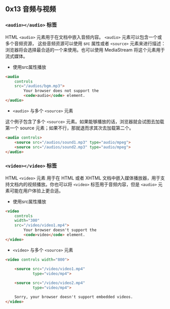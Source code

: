 ## 0x13 音频与视频

### `<audio></audio>` 标签

HTML `<audio>` 元素用于在文档中嵌入音频内容。 `<audio>` 元素可以包含一个或多个音频资源， 这些音频资源可以使用 src 属性或者 `<source>` 元素来进行描述：浏览器将会选择最合适的一个来使用。也可以使用 MediaStream 将这个元素用于流式媒体。

- 使用src属性播放

```html
<audio
    controls
    src="/audios/bgm.mp3">
        Your browser does not support the
        <code>audio</code> element.
</audio>
```

- `<audio>` 与多个 `<source>` 元素

这个例子包含了多个 `<source>` 元素。如果能够播放的话，浏览器就会试图去加载第一个 source 元素；如果不行，那就退而求其次去加载第二个。

```html
<audio controls>
    <source src="/audios/sound1.mp3" type="audio/mpeg">
    <source src="/audios/sound2.mp3" type="audio/mpeg">
</audio>
```

### `<video></video>` 标签

HTML `<video>` 元素 用于在 HTML 或者 XHTML 文档中嵌入媒体播放器，用于支持文档内的视频播放。你也可以将 `<video>` 标签用于音频内容，但是 `<audio>` 元素可能在用户体验上更合适。

- 使用src属性播放

```html
<video
    controls
    width="300"
    src="/video/video1.mp4">
        Your browser doesn't support the
        <code>video</code> element.
</video>
```

- `<video>` 与多个 `<source>` 元素

```html
<video controls width="800">

    <source src="/video/video1.mp4"
            type="video/mp4">
    
    <source src="/video/video2.mp4"
            type="video/mp4">

    Sorry, your browser doesn't support embedded videos.
</video>
```